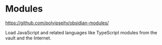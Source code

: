 # Modules

https://github.com/polyipseity/obsidian-modules/

Load JavaScript and related languages like TypeScript modules from the vault and the Internet.
